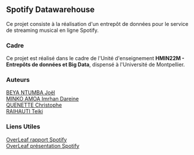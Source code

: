 ## Spotify Datawarehouse

Ce projet consiste à la réalisation d'un entrepôt de données pour le service de
streaming musical en ligne Spotify.

### Cadre

Ce projet est réalisé dans le cadre de l'Unité d'enseignement **HMIN22M -
Entrepôts de données et Big Data**, dispensé à l'Université de Montpellier.

### Auteurs

[BEYA NTUMBA Joël](joel.beya-ntumba@etu.ummontpellier.fr)  
[MINKO AMOA Imrhan Dareine](imrhan-dareine.minko-amoa@etu.umontpellier.fr)  
[QUENETTE Christophe](christophe.quenette@etu.umontpellier.fr)  
[RAIHAUTI Teiki](teiki.raihauti@etu.umontpellier.fr)  

### Liens Utiles

[OverLeaf rapport Spotify](https://www.overleaf.com/21016748xywhhzrbnstk)  
[OverLeaf présentation Spotify](https://www.overleaf.com/6915936457gpjrmdcxpjvy)  
